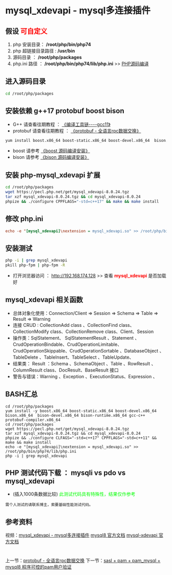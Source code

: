 # mysql_xdevapi - mysql多连接插件

## 假设 <font color="#FF0000">可自定义</font>
1. php 安装目录： **/root/php/bin/php74**
2. php 超链接目录路径 : **/usr/bin**
3. 源码目录 ： **/root/php/packages**
4. php.ini 路径 ： **/root/php/bin/php74/lib/php.ini** >> [PHP源码编译](http://www.19src.com/5.html)

## 进入源码目录
```BASH
cd /root/php/packages
```

## 安装依赖 g++17 protobuf   boost  bison
- G++ 请查看往期教程  ： [《编译工具链----gcc11》](http://www.19src.com/21.html)
- protobuf 请查看往期教程  ： [《protobuf - 全语言rpc数据交换》](http://www.19src.com/22.html)
```BASH
yum install boost.x86_64 boost-static.x86_64 boost-devel.x86_64  bison.x86_64  bison-devel.x86_64 bison-runtime.x86_64
```
- boost 请参考 [《boost 源码编译安装》](http://www.19src.com/106.html "boost 源码编译安装")
- bison 请参考 [《bison 源码编译安装》](http://www.19src.com/105.html "bison 源码编译安装")

## 安装 php-mysql_xdevapi 扩展
```BASH
cd /root/php/packages
wget https://pecl.php.net/get/mysql_xdevapi-8.0.24.tgz
tar xzf mysql_xdevapi-8.0.24.tgz && cd mysql_xdevapi-8.0.24
phpize && ./configure CPPFLAGS="-std=c++17" && make && make install
```

## 修改 php.ini
``` /root/php/bin/php74/lib/php.ini <<<
echo -e "[mysql_xdevapi]\nextension = mysql_xdevapi.so" >> /root/php/bin/php74/lib/php.ini
```

## 安装测试
```bash
php -i | grep mysql_xdevapi
pkill php-fpm | php-fpm -R
```
- 打开浏览器访问 ： http://192.168.174.128 >> 查看 <font color=#FF0000> **mysql_xdevapi** </font> 是否加载好

## mysql_xdevapi 相关函数
- 总体对象化使用：Connection/Client  =>  Session  =>  Schema => Table  => Result  => Warning 
- 连接 CRUD : CollectionAdd class 、CollectionFind class、CollectionModify class、CollectionRemove class、Client、Session 
- 操作类：SqlStatement、 SqlStatementResult 、Statement 、CrudOperationBindable、CrudOperationLimitable、CrudOperationSkippable、CrudOperationSortable 、DatabaseObject 、TableDelete 、TableInsert、TableSelect 、TableUpdate、
- 结果类： Result ：Schema 、SchemaObject 、Table 、RowResult  、ColumnResult class、DocResult、BaseResult 接口
- 警告与错误：Warning 、Exception 、ExecutionStatus、Expression 、

## BASH汇总
```
cd /root/php/packages
yum install -y boost.x86_64 boost-static.x86_64 boost-devel.x86_64  bison.x86_64  bison-devel.x86_64 bison-runtime.x86_64 gcc-c++ protobuf-compiler.x86_64
cd /root/php/packages
wget https://pecl.php.net/get/mysql_xdevapi-8.0.24.tgz
tar xzf mysql_xdevapi-8.0.24.tgz && cd mysql_xdevapi-8.0.24
phpize && ./configure CLFAGS="-std=c++17" CPPFLAGS="-std=c++11" && make && make install
echo -e "[mysql_xdevapi]\nextension = mysql_xdevapi.so" >> /root/php/bin/php74/lib/php.ini
php -i | grep mysql_xdevapi
```

## PHP 测试代码下载 ：  mysqli vs  pdo vs mysql_xdevapi
- (插入1000条数据比较)
<font color="#00ff00">此测试代码具有特殊性，结果仅作参考</font>
```
需个人测试的请联系博主，索要基础性能测试代码。
```

## 参考资料
视频：[mysql_xdevapi - mysql多连接插件](https://study.163.com/course/introduction.htm?courseId=1211778804&share=2&shareId=480000002265446#/courseDetail?tab=1 "mysql_xdevapi - mysql多连接插件")
[mysql8 官方文档](https://dev.mysql.com/doc/refman/8.0/en/document-store.html)
[mysql-xdevapi 官方文档](https://www.php.net/manual/zh/book.mysql-xdevapi.php)

#
上一节：[protobuf - 全语言rpc数据交换](http://www.19src.com/22.html)
下一节：[sasl + pam + pam_mysql + mysql8 程序可控的pam用户验证](http://www.19src.com/24.html)
